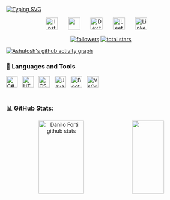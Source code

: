 [![Typing SVG](https://readme-typing-svg.herokuapp.com?font=Fira+Code&pause=1000&color=f75c7e&center=true&size=22&vCenter=true&width=1000&height=30&lines=Hello!+My+name+is+Danilo+Forti;I'm+25+years+old;I'm+from+Brazil;I+Studying+ADS+and+Web+Development;I'm+from+Brazil)](https://git.io/typing-svg)


<!-- Suas redes sociais aqui -->

<p align="center">
  <a href="link da rede social aqui"><img width="32px" alt="Instagram" title="Instagram" src="https://user-images.githubusercontent.com/107387110/227744880-a2afdca9-e7dc-4afc-afc3-cda1f0b95d7d.svg"/></a>
  &#8287;&#8287;&#8287;&#8287;&#8287;
  <a href="link do seu discord" alt="Discord" title="Contact me from Discord"><img width="32px" src="https://i.imgur.com/OViZO8J.png"/></a>
  &#8287;&#8287;&#8287;&#8287;&#8287;
  <a href="link do seu dev.to"><img width="32px" alt="Dev.to" title="davidpereirads Dev.to" src="https://i.imgur.com/mVm29vK.png"></a>
  &#8287;&#8287;&#8287;&#8287;&#8287;
  <a href="link do seu leetcode"><img width="32px" alt="LeetCode" title="LeetCode Danilo Forti" src="https://user-images.githubusercontent.com/107387110/227745045-25091a66-beb0-408b-86da-6da4b62c9159.png"/></a>
  &#8287;&#8287;&#8287;&#8287;&#8287;
  <a href="link do seu linkedin"><img width="32px" alt="Linkedin" title="Linkedin Danilo Forti" src="https://user-images.githubusercontent.com/87836249/227797184-a0b203de-7aaf-48ca-9f91-b323911c9268.svg"/></a>
  &#8287;&#8287;&#8287;&#8287;&#8287;
</p>


<p align="center">
      <a href="https://github.com/DaniloForti?tab=followers">
         <img alt="followers" title="Follow me on Github" src="https://custom-icon-badges.demolab.com/github/followers/DaniloForti?color=236ad3&labelColor=1155ba&style=for-the-badge&logo=person-add&label=Follow&logoColor=white"/></a>
      <a href="https://github.com/DaniloForti?tab=repositories&sort=stargazers">
         <img alt="total stars" title="Total stars on GitHub" src="https://custom-icon-badges.demolab.com/github/stars/DaniloForti?color=55960c&style=for-the-badge&labelColor=488207&logo=star"/></a>

</p>

[![Ashutosh's github activity graph](https://github-readme-activity-graph.cyclic.app/graph?username=DaniloForti&theme=monokai&bg_color=false&hide_border=true&custom_title=Danilo%20Forti%20Contribution&title_color=f75c7e)](https://github.com/DaniloForti/github-readme-activity-graph)


### 🧰 Languages and Tools
<img align="left" alt="C#" width="30px" style="padding-right:10px;" src="https://devicons.railway.app/i/csharp.svg" />
<img align="left" alt="HTML" width="30" style="padding-right:10px;" src="https://devicons.railway.app/i/html5.svg" />
<img align="left" alt="CSS" width="30px" style="padding-right:10px;" src="https://devicons.railway.app/i/css3.svg" />
<img align="left" alt="Javascript" width="30px" style="padding-right:10px;" src="https://devicons.railway.app/i/javascript.svg" />
<img align="left" alt="Bootstrap" width="30px" style="padding-right:10px;" src="https://devicons.railway.app/i/bootstrap.svg" />
<img align="left" alt="VsCode" width="30px" style="padding-right:10px;" src="https://cdn.jsdelivr.net/gh/devicons/devicon/icons/vscode/vscode-original.svg" />
  
</br>
</br>
</br>


### 📊 GitHub Stats:

<div align="center">  
  <img width="49%" height="195px" src="https://github-readme-stats.vercel.app/api?username=DaniloForti&show_icons=true&count_private=true&hide_border=true&title_color=f75c7e&icon_color=66d9ef&text_color=f75c7e&bg_color=0d1117" alt="Danilo Forti github stats" /> 
  <img width="41%" height="195px" src="https://github-readme-stats.vercel.app/api/top-langs/?username=DaniloForti&layout=compact&hide_border=true&title_color=f75c7e&text_color=ff91a4&bg_color=0d1117" />
</div>
